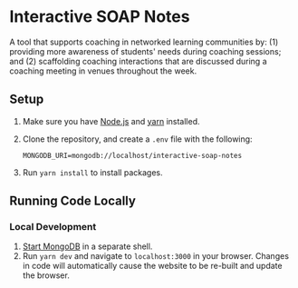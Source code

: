 # Interactive SOAP Notes

A tool that supports coaching in networked learning communities by: (1) providing more awareness of
students' needs during coaching sessions; and (2) scaffolding coaching interactions that are
discussed during a coaching meeting in venues throughout the week.

## Setup

1. Make sure you have [Node.js](https://nodejs.org/en/) and [yarn](https://classic.yarnpkg.com/en/docs/install#mac-stable) installed.
2. Clone the repository, and create a `.env` file with the following:

   ```env
   MONGODB_URI=mongodb://localhost/interactive-soap-notes
   ```

3. Run `yarn install` to install packages.

## Running Code Locally

### Local Development

1. [Start MongoDB](https://www.mongodb.com/docs/manual/tutorial/manage-mongodb-processes/) in a separate shell.
2. Run `yarn dev` and navigate to `localhost:3000` in your browser. Changes in code will automatically cause the website to be re-built and update the browser.
